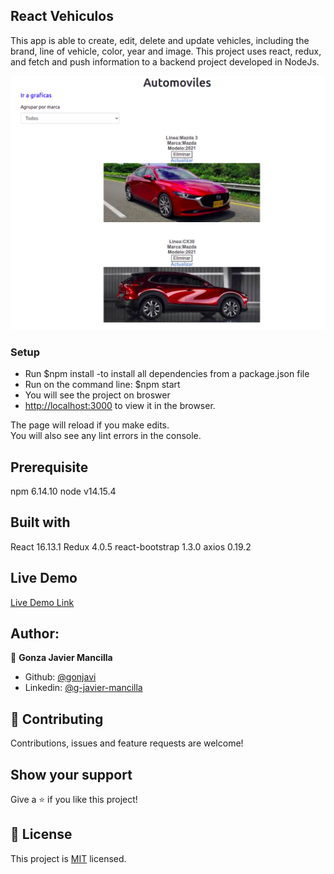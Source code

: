 ## React Vehiculos
 
 This app is able to create, edit, delete and update vehicles, including the brand, line of vehicle, color, year and image. This project uses react, redux, and fetch and push information to a backend project developed in NodeJs.

 ![screenshot](./src/img/screenshot.png)

### Setup

- Run $npm install   -to install all dependencies from a package.json file
- Run on the command line: $npm start
- You will see the project on broswer
- [http://localhost:3000](http://localhost:3000) to view it in the browser.

The page will reload if you make edits.<br />
You will also see any lint errors in the console.

## Prerequisite
npm 6.14.10
node v14.15.4

## Built with

React 16.13.1
Redux 4.0.5
react-bootstrap 1.3.0
axios 0.19.2


## Live Demo

[Live Demo Link](https://react-vehiculos.herokuapp.com)


## Author:
👤 **Gonza Javier Mancilla**

- Github: [@gonjavi](https://github.com/gonjavi)
- Linkedin: [@g-javier-mancilla](https://www.linkedin.com/in/g-mancillla)

## 🤝 Contributing

Contributions, issues and feature requests are welcome!


## Show your support

Give a ⭐️ if you like this project!


## 📝 License

This project is [MIT](lic.url) licensed.

